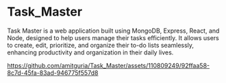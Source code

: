 # Task_Master
Task Master is a web application built using MongoDB, Express, React, and Node, designed to help users manage their tasks efficiently. It allows users to create, edit, prioritize, and organize their to-do lists seamlessly, enhancing productivity and organization in their daily lives.

https://github.com/amitguria/Task_Master/assets/110809249/92ffaa58-8c7d-45fa-83ad-946775f557d8
